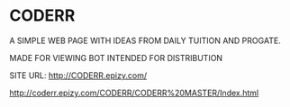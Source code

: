 # CODERR

A SIMPLE WEB PAGE WITH IDEAS FROM DAILY TUITION AND PROGATE.

MADE FOR VIEWING BOT INTENDED FOR DISTRIBUTION

SITE URL: 	http://CODERR.epizy.com/

http://coderr.epizy.com/CODERR/CODERR%20MASTER/Index.html
